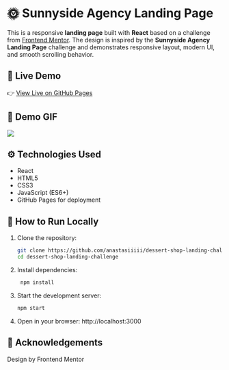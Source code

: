 # 🌞 Sunnyside Agency Landing Page

This is a responsive **landing page** built with **React** based on a challenge from [Frontend Mentor]([https://www.frontendmentor.io/](https://www.frontendmentor.io/profile/Anastasiiiii)). The design is inspired by the **Sunnyside Agency Landing Page** challenge and demonstrates responsive layout, modern UI, and smooth scrolling behavior.

## 🔗 Live Demo

👉 [View Live on GitHub Pages]([https://yourusername.github.io/your-repo-name](https://anastasiiiii.github.io/agency-landing-page/))

## 🎥 Demo GIF

![](./assets/agency-landing-page.gif)

## ⚙️ Technologies Used

- React
- HTML5
- CSS3
- JavaScript (ES6+)
- GitHub Pages for deployment

## 🚀 How to Run Locally

1. Clone the repository:
   ```bash
   git clone https://github.com/anastasiiiii/dessert-shop-landing-challenge.git
   cd dessert-shop-landing-challenge

2. Install dependencies:
   ```bash
    npm install

3. Start the development server:
   ```bash
   npm start
   
5. Open in your browser: http://localhost:3000

## 🙌 Acknowledgements
Design by Frontend Mentor
